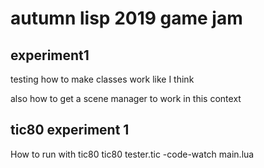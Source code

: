 # autumn lisp 2019 game jam

## experiment1
testing how to make classes work like I think

also how to get a scene manager to work in this context

## tic80 experiment 1
How to run with tic80
tic80 tester.tic -code-watch main.lua